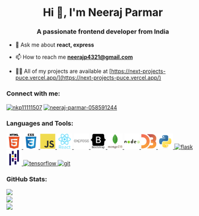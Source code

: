 <h1 align="center">Hi 👋, I'm Neeraj Parmar</h1>
<h3 align="center">A passionate frontend developer from India</h3>

- 💬 Ask me about **react, express**

- 📫 How to reach me **neerajp4321@gmail.com**

- 👨‍💻 All of my projects are available at [https://next-projects-puce.vercel.app/](https://next-projects-puce.vercel.app/)

<h3 align="left">Connect with me:</h3>
<p align="left">
<a href="https://twitter.com/nkp11111507" target="blank"><img align="center" src="https://raw.githubusercontent.com/rahuldkjain/github-profile-readme-generator/master/src/images/icons/Social/twitter.svg" alt="nkp11111507" height="30" width="40" /></a>
<a href="https://linkedin.com/in/neeraj-parmar-058591244" target="blank"><img align="center" src="https://raw.githubusercontent.com/rahuldkjain/github-profile-readme-generator/master/src/images/icons/Social/linked-in-alt.svg" alt="neeraj-parmar-058591244" height="30" width="40" /></a>
</p>

<h3 align="left">Languages and Tools:</h3>
<p align="left"> 
<a href="https://www.w3.org/html/" target="_blank" rel="noreferrer"> <img src="https://raw.githubusercontent.com/devicons/devicon/master/icons/html5/html5-original-wordmark.svg" alt="html5" width="40" height="40"/> </a>
<a href="https://www.w3schools.com/css/" target="_blank" rel="noreferrer"> <img src="https://raw.githubusercontent.com/devicons/devicon/master/icons/css3/css3-original-wordmark.svg" alt="css3" width="40" height="40"/> </a>
<a href="https://developer.mozilla.org/en-US/docs/Web/JavaScript" target="_blank" rel="noreferrer"> <img src="https://raw.githubusercontent.com/devicons/devicon/master/icons/javascript/javascript-original.svg" alt="javascript" width="40" height="40"/> </a>
<a href="https://reactjs.org/" target="_blank" rel="noreferrer"> <img src="https://raw.githubusercontent.com/devicons/devicon/master/icons/react/react-original-wordmark.svg" alt="react" width="40" height="40"/> </a>
<a href="https://expressjs.com" target="_blank" rel="noreferrer"> <img src="https://raw.githubusercontent.com/devicons/devicon/master/icons/express/express-original-wordmark.svg" alt="express" width="40" height="40"/> </a>
<a href="https://getbootstrap.com" target="_blank" rel="noreferrer"> <img src="https://raw.githubusercontent.com/devicons/devicon/master/icons/bootstrap/bootstrap-plain-wordmark.svg" alt="bootstrap" width="40" height="40"/> </a>
<a href="https://www.mongodb.com/" target="_blank" rel="noreferrer"> <img src="https://raw.githubusercontent.com/devicons/devicon/master/icons/mongodb/mongodb-original-wordmark.svg" alt="mongodb" width="40" height="40"/> </a>
<a href="https://nodejs.org" target="_blank" rel="noreferrer"> <img src="https://raw.githubusercontent.com/devicons/devicon/master/icons/nodejs/nodejs-original-wordmark.svg" alt="nodejs" width="40" height="40"/> </a>
<a href="https://d3js.org/" target="_blank" rel="noreferrer"> <img src="https://raw.githubusercontent.com/devicons/devicon/master/icons/d3js/d3js-original.svg" alt="d3js" width="40" height="40"/> </a>
<a href="https://www.python.org" target="_blank" rel="noreferrer"> <img src="https://raw.githubusercontent.com/devicons/devicon/master/icons/python/python-original.svg" alt="python" width="40" height="40"/> </a>
<a href="https://flask.palletsprojects.com/" target="_blank" rel="noreferrer"> <img src="https://www.vectorlogo.zone/logos/pocoo_flask/pocoo_flask-icon.svg" alt="flask" width="40" height="40"/> </a>
<a href="https://pandas.pydata.org/" target="_blank" rel="noreferrer"> <img src="https://raw.githubusercontent.com/devicons/devicon/2ae2a900d2f041da66e950e4d48052658d850630/icons/pandas/pandas-original.svg" alt="pandas" width="40" height="40"/> </a>
<a href="https://www.tensorflow.org" target="_blank" rel="noreferrer"> <img src="https://www.vectorlogo.zone/logos/tensorflow/tensorflow-icon.svg" alt="tensorflow" width="40" height="40"/> </a> 
<a href="https://git-scm.com/" target="_blank" rel="noreferrer"> <img src="https://www.vectorlogo.zone/logos/git-scm/git-scm-icon.svg" alt="git" width="40" height="40"/> </a>
</p>

<h3 align="left">GitHub Stats:</h3>

![](https://github-readme-stats.vercel.app/api?username=nkp1111&theme=highcontrast&hide_border=false&include_all_commits=false&count_private=false)<br/>
![](https://github-readme-streak-stats.herokuapp.com/?user=nkp1111&theme=highcontrast&hide_border=false)<br/>
![](https://github-readme-stats.vercel.app/api/top-langs/?username=nkp1111&theme=highcontrast&hide_border=false&include_all_commits=false&count_private=false&layout=compact)


<!-- # My-freeCodeCamp-Certificate

| Specialization  | Language/Packages | Certificate |
| --- | --- | --- |
| Responsive Web Design | HTML,CSS | https://www.freecodecamp.org/certification/fcc97451815-7b8a-4d47-a632-5c834df84ec6/responsive-web-design |
| JavaScript Algorithms and Data Structures Certification | JavaScript | https://www.freecodecamp.org/certification/fcc97451815-7b8a-4d47-a632-5c834df84ec6/javascript-algorithms-and-data-structures |
| Front End Development Libraries Certification | React, Bootstrap | https://www.freecodecamp.org/certification/fcc97451815-7b8a-4d47-a632-5c834df84ec6/front-end-development-libraries |
| Data Visualization Certification | D3.js | https://www.freecodecamp.org/certification/fcc97451815-7b8a-4d47-a632-5c834df84ec6/data-visualization |
| Back End Development and APIs Certification | Node, Mongo, Express, Mongoose | https://www.freecodecamp.org/certification/fcc97451815-7b8a-4d47-a632-5c834df84ec6/back-end-development-and-apis |
| Quality Assurance Certification | Node, Express, Chai.js | https://www.freecodecamp.org/certification/fcc97451815-7b8a-4d47-a632-5c834df84ec6/quality-assurance-v7 |
| Scientific Computing with Python Certification | Python | https://www.freecodecamp.org/certification/fcc97451815-7b8a-4d47-a632-5c834df84ec6/scientific-computing-with-python-v7 |
| Data Analysis with Python Certification | Pandas, Numpy | https://www.freecodecamp.org/certification/fcc97451815-7b8a-4d47-a632-5c834df84ec6/data-analysis-with-python-v7 |
| Machine Learning with Python Certification | Tensorflow, Sklearn | https://www.freecodecamp.org/certification/fcc97451815-7b8a-4d47-a632-5c834df84ec6/machine-learning-with-python-v7 |
| Relational Database Certification | PostgreSQL, Git, Bash commands | https://www.freecodecamp.org/certification/fcc97451815-7b8a-4d47-a632-5c834df84ec6/relational-database-v8 |

 -->
